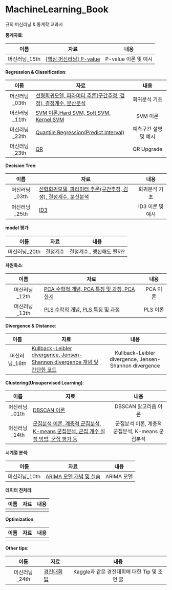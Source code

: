 # MachineLearning_Book
규의 머신러닝 & 통계학 교과서

**통계자료**: 

|  이름  | 자료                                                         |              내용              |
| :----: | ------------------------------------------------------------ | :--------------------------: |
| 머신러닝_15th | [[핵심 머신러닝] P-value](머신러닝_15th.ipynb) |       P-value 이론 및 예시          |



**Regression & Classification**: 

|  이름  | 자료                                                         |              내용              |
| :----: | ------------------------------------------------------------ | :--------------------------: |
| 머신러닝_03th | [선형회귀모델, 파라미터 추론(구간추정, 검정), 결정계수, 분산분석](머신러닝_03th.ipynb) |         회귀분석 기초          |
| 머신러닝_11th | [SVM 이론,Hard SVM, Soft SVM, Kernel SVM](머신러닝_11th.ipynb) |         SVM 이론          |
| 머신러닝_22th | [Quantile Regression(Predict Interval)](머신러닝_22th.ipynb) |  예측구간 설명 및 예시                 |
| 머신러닝_23th | [QR ](머신러닝_23th.ipynb) |  QR Upgrade                 |

**Decision Tree**: 

|  이름  | 자료                                                         |              내용              |
| :----: | ------------------------------------------------------------ | :--------------------------: |
| 머신러닝_03th | [선형회귀모델, 파라미터 추론(구간추정, 검정), 결정계수, 분산분석](머신러닝_03th.ipynb) |         회귀분석 기초          |
| 머신러닝_25th | [ID3 ](머신러닝_25th.ipynb) |         ID3 이론 및 예시          |

**model 평가**: 

|  이름  | 자료                                                         |              내용              |
| :----: | ------------------------------------------------------------ | :--------------------------: |
| 머신러닝_20th | [결정계수](머신러닝_20th.ipynb) |  결정계수.. 맹신해도 될까?                 |


**차원축소**: 

|  이름  | 자료                                                         |              내용              |
| :----: | ------------------------------------------------------------ | :--------------------------: |
| 머신러닝_12th | [PCA 수학적 개념, PCA 특징 및 과정, PCA 한계](머신러닝_12th.ipynb) |         PCA 이론          |
| 머신러닝_13th | [PLS 수학적 개념, PLS 특징 및 과정](머신러닝_13th.ipynb) |         PLS 이론          |

**Divergence & Distance**: 

|  이름  | 자료                                                         |              내용              |
| :----: | ------------------------------------------------------------ | :--------------------------: |
| 머신러닝_16th | [Kullback-Leibler divergence, Jensen-Shannon divergence 개념 및 간단한 코드](머신러닝_16th.ipynb) | Kullback-Leibler divergence, Jensen-Shannon divergence|

**Clustering(Unsupervised Learning)**: 

|  이름  | 자료                                                         |              내용              |
| :----: | ------------------------------------------------------------ | :--------------------------: |
| 머신러닝_01th | [DBSCAN 이론](머신러닝_01th.ipynb) |         DBSCAN 알고리즘 이론          |
| 머신러닝_14th | [군집분석 이론, 계층적 군집분석, K-means 군집분석, 군집 개수 설정 방법, 군집 평가 등](머신러닝_01th.ipynb) |  군집분석 이론, 계층적 군집분석, K-means 군집분석           |

**시계열 분석**: 

|  이름  | 자료                                                         |              내용              |
| :----: | ------------------------------------------------------------ | :--------------------------: |
| 머신러닝_10th | [ARIMA 모델 개념 및 실습](머신러닝_10th.ipynb) |         ARIMA 모델          |

**데이터 전처리**: 

|  이름  | 자료                                                         |              내용              |
| :----: | ------------------------------------------------------------ | :--------------------------: |
|  | []() |                  |


**Optimization**: 

|  이름  | 자료                                                         |              내용              |
| :----: | ------------------------------------------------------------ | :--------------------------: |
|  | []() |                  |

**Other tips**: 

|  이름  | 자료                                                         |              내용              |
| :----: | ------------------------------------------------------------ | :--------------------------: |
| 머신러닝_24th | [경진대회 팁](머신러닝_24th.ipynb) |            Kaggle과 같은 경진대회에 대한 Tip 및 조언 글      |
